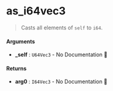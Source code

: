# as\_i64vec3

>  Casts all elements of `self` to `i64`.

#### Arguments

- **\_self** : `U64Vec3` \- No Documentation 🚧

#### Returns

- **arg0** : `I64Vec3` \- No Documentation 🚧